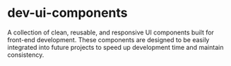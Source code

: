 # dev-ui-components
A collection of clean, reusable, and responsive UI components built for front-end development. These components are designed to be easily integrated into future projects to speed up development time and maintain consistency.
